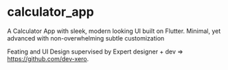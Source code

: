 # calculator_app

A Calculator App with sleek, modern looking UI built on Flutter.
Minimal, yet advanced with non-overwhelming subtle customization

Feating and UI Design supervised by Expert designer + dev => https://github.com/dev-xero.


